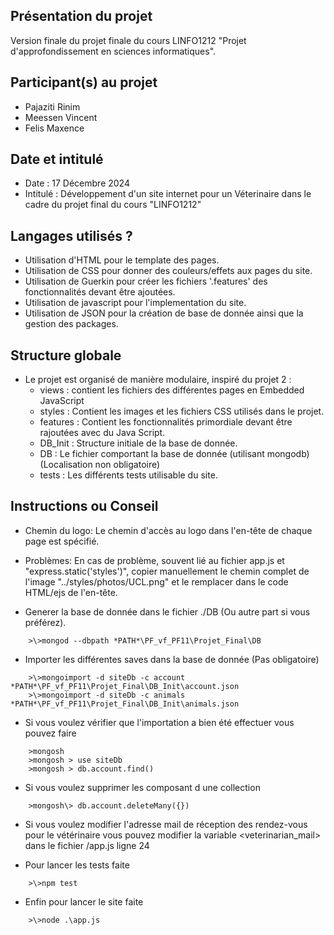 ## Présentation du projet
Version finale du projet finale du cours LINFO1212 "Projet d'approfondissement en sciences informatiques".

## Participant(s) au projet
+ Pajaziti Rinim
+ Meessen Vincent
+ Felis Maxence

## Date et intitulé 
+ Date : 17 Décembre 2024
+ Intitulé : Développement d'un site internet pour un Véterinaire dans le cadre du projet final du cours "LINFO1212"

## Langages utilisés ?
+ Utilisation d'HTML pour le template des pages.
+ Utilisation de CSS pour donner des couleurs/effets aux pages du site.
+ Utilisation de Guerkin pour créer les fichiers '.features' des fonctionnalités devant être ajoutées.
+ Utilisation de javascript pour l'implementation du site.
+ Utilisation de JSON pour la création de base de donnée ainsi que la gestion des packages.


## Structure globale
+ Le projet est organisé de manière modulaire, inspiré du projet 2 :
    + views : contient les fichiers des différentes pages en Embedded JavaScript
    + styles : Contient les images et les fichiers CSS utilisés dans le projet. 
    + features : Contient les fonctionnalités primordiale devant être rajoutées avec du Java Script.
    + DB_Init : Structure initiale de la base de donnée.
    + DB : Le fichier comportant la base de donnée (utilisant mongodb) (Localisation non obligatoire)
    + tests : Les différents tests utilisable du site.

## Instructions ou Conseil
+ Chemin du logo: Le chemin d'accès au logo dans l'en-tête de chaque page est spécifié.
+ Problèmes: En cas de problème, souvent lié au fichier app.js et "express.static('styles')", copier manuellement le chemin complet de l'image "../styles/photos/UCL.png" et le remplacer dans le code HTML/ejs de l'en-tête.

+ Generer la base de donnée dans le fichier ./DB (Ou autre part si vous préférez).
```
    >\>mongod --dbpath *PATH*\PF_vf_PF11\Projet_Final\DB
```

+ Importer les différentes saves dans la base de donnée (Pas obligatoire)
```
    >\>mongoimport -d siteDb -c account *PATH*\PF_vf_PF11\Projet_Final\DB_Init\account.json
    >\>mongoimport -d siteDb -c animals *PATH*\PF_vf_PF11\Projet_Final\DB_Init\animals.json
```

+ Si vous voulez vérifier que l'importation a bien été effectuer vous pouvez faire
```
    >mongosh
    >mongosh > use siteDb
    >mongosh > db.account.find()
```

+ Si vous voulez supprimer les composant d une collection
```
    >mongosh\> db.account.deleteMany({})
```

+ Si vous voulez modifier l'adresse mail de réception des rendez-vous pour le vétérinaire vous pouvez modifier la variable <veterinarian_mail> dans le fichier /app.js ligne 24

+ Pour lancer les tests faite
```
    >\>npm test
```

+ Enfin pour lancer le site faite
```
    >\>node .\app.js
```
